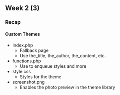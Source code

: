 ## Week 2 (3)

### Recap

#### Custom Themes

* Index.php
  * Fallback page
  * Use the_title, the_author, the_content, etc.
* functions.php
  * Use to enqueue styles and more
* style.css
  * Styles for the theme
* screenshot.png
  * Enables the photo preview in the theme library
